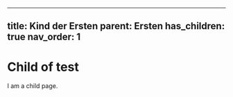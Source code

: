 
---
title: Kind der Ersten
parent: Ersten
has_children: true
nav_order: 1
---

# Child of test

I am a child page.
